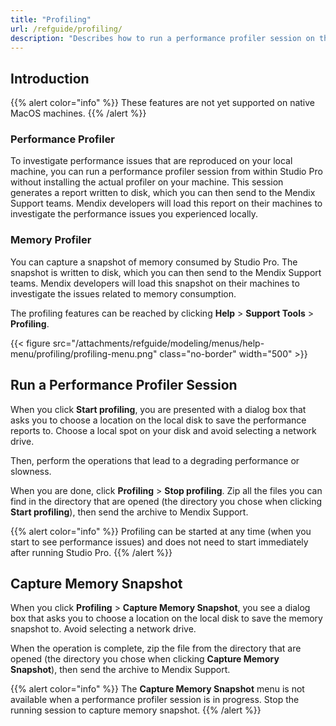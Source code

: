 ```yaml
---
title: "Profiling"
url: /refguide/profiling/
description: "Describes how to run a performance profiler session on the local machine from within Studio-Pro."
---
```


## Introduction

{{% alert color="info" %}}
These features are not yet supported on native MacOS machines.
{{% /alert %}}

### Performance Profiler

To investigate performance issues that are reproduced on your local machine, you can run a performance profiler session from within Studio Pro without installing the actual profiler on your machine. This session generates a report written to disk, which you can then send to the Mendix Support teams. Mendix developers will load this report on their machines to investigate the performance issues you experienced locally. 

### Memory Profiler

You can capture a snapshot of memory consumed by Studio Pro. The snapshot is written to disk, which you can then send to the Mendix Support teams. Mendix developers will load this snapshot on their machines to investigate the issues related to memory consumption.

The profiling features can be reached by clicking **Help** > **Support Tools** > **Profiling**.

{{< figure src="/attachments/refguide/modeling/menus/help-menu/profiling/profiling-menu.png" class="no-border" width="500" >}}

## Run a Performance Profiler Session

When you click **Start profiling**, you are presented with a dialog box that asks you to choose a location on the local disk to save the performance reports to. Choose a local spot on your disk and avoid selecting a network drive.

Then, perform the operations that lead to a degrading performance or slowness. 

When you are done, click **Profiling** > **Stop profiling**. Zip all the files you can find in the directory that are opened (the directory you chose when clicking **Start profiling**), then send the archive to Mendix Support.

{{% alert color="info" %}}
Profiling can be started at any time (when you start to see performance issues) and does not need to start immediately after running Studio Pro.
{{% /alert %}}

## Capture Memory Snapshot

When you click **Profiling** > **Capture Memory Snapshot**, you see a dialog box that asks you to choose a location on the local disk to save the memory snapshot to. Avoid selecting a network drive.

When the operation is complete, zip the file from the directory that are opened (the directory you chose when clicking **Capture Memory Snapshot**), then send the archive to Mendix Support.

{{% alert color="info" %}}
The **Capture Memory Snapshot** menu is not available when a performance profiler session is in progress. Stop the running session to capture memory snapshot.
{{% /alert %}}